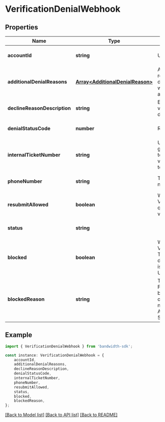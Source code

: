 # VerificationDenialWebhook


## Properties

Name | Type | Description | Notes
------------ | ------------- | ------------- | -------------
**accountId** | **string** | User\&#39;s account ID. | [optional] [default to undefined]
**additionalDenialReasons** | [**Array&lt;AdditionalDenialReason&gt;**](AdditionalDenialReason.md) | An optional list of denial reasons in addition to declineReasonDescription when multiple reasons apply. | [optional] [default to undefined]
**declineReasonDescription** | **string** | Explanation for why a verification request was declined. | [optional] [default to undefined]
**denialStatusCode** | **number** | Reason code for denial. | [optional] [default to undefined]
**internalTicketNumber** | **string** | Unique identifier (UUID) generated by Bandwidth to assist in tracking the verification status of a toll-free number. | [optional] [default to undefined]
**phoneNumber** | **string** | Toll-free telephone number in E.164 format. | [optional] [default to undefined]
**resubmitAllowed** | **boolean** | Whether a Toll-Free Verification request qualifies for resubmission via PUT. | [optional] [default to undefined]
**status** | **string** |  | [optional] [default to 'UNVERIFIED']
**blocked** | **boolean** | Whether a Toll-Free Verification is blocked. This attribute will only be defined when the number is blocked. (Not Available Until 5/28/2025) | [optional] [default to undefined]
**blockedReason** | **string** | The reason why the Toll-Free Verification is blocked. This attribute will only be defined when the number is blocked. (Not Available Until 5/28/2025) | [optional] [default to undefined]

## Example

```typescript
import { VerificationDenialWebhook } from 'bandwidth-sdk';

const instance: VerificationDenialWebhook = {
    accountId,
    additionalDenialReasons,
    declineReasonDescription,
    denialStatusCode,
    internalTicketNumber,
    phoneNumber,
    resubmitAllowed,
    status,
    blocked,
    blockedReason,
};
```

[[Back to Model list]](../README.md#documentation-for-models) [[Back to API list]](../README.md#documentation-for-api-endpoints) [[Back to README]](../README.md)
